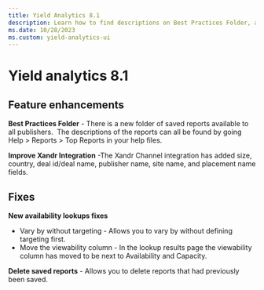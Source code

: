 ```yaml
---
title: Yield Analytics 8.1
description: Learn how to find descriptions on Best Practices Folder, and deleting reports. 
ms.date: 10/28/2023
ms.custom: yield-analytics-ui
---
```



# Yield analytics 8.1

## Feature enhancements

**Best Practices Folder** - There is a new folder of saved reports
available to all publishers.  The descriptions of the reports can all be
found by going Help \> Reports \> Top Reports in your help files.

**Improve Xandr Integration** -The
Xandr Channel integration has added size,
country, deal id/deal name, publisher name, site name, and placement
name fields.

## Fixes

**New availability lookups fixes**

- Vary by without targeting - Allows you to vary by without defining
  targeting first.
- Move the viewability column - In the lookup results page the
  viewability column has moved to be next to Availability and Capacity.

**Delete saved reports** - Allows you to delete reports that had
previously been saved.








